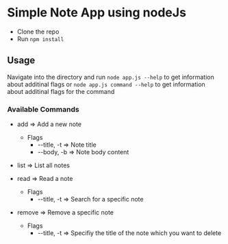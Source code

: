 # Simple Note App using nodeJs

- Clone the repo
- Run `npm install`

## Usage

Navigate into the directory and run
`node app.js --help` to get information about additinal flags or
`node app.js command --help` to get information about additinal flags for the command

### Available Commands

- add => Add a new note

  - Flags
    - --title, -t => Note title
    - --body, -b => Note body content

- list => List all notes

- read => Read a note

  - Flags
    - --title, -t => Search for a specific note

- remove => Remove a specific note
  - Flags
    - --title, -t => Specifiy the title of the note which you want to delete
